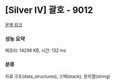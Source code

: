 # [Silver IV] 괄호 - 9012 

[문제 링크](https://www.acmicpc.net/problem/9012) 

### 성능 요약

메모리: 14296 KB, 시간: 132 ms

### 분류

자료 구조(data_structures), 스택(stack), 문자열(string)

